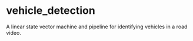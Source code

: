 # vehicle_detection
A linear state vector machine and pipeline for identifying vehicles in a road video.
